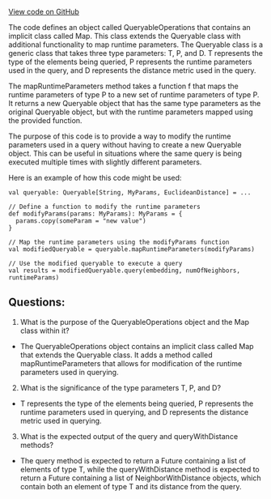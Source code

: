 [View code on GitHub](https://github.com/misbahsy/the-algorithm/ann/src/main/scala/com/twitter/ann/common/QueryableOperations.scala)

The code defines an object called QueryableOperations that contains an implicit class called Map. This class extends the Queryable class with additional functionality to map runtime parameters. The Queryable class is a generic class that takes three type parameters: T, P, and D. T represents the type of the elements being queried, P represents the runtime parameters used in the query, and D represents the distance metric used in the query.

The mapRuntimeParameters method takes a function f that maps the runtime parameters of type P to a new set of runtime parameters of type P. It returns a new Queryable object that has the same type parameters as the original Queryable object, but with the runtime parameters mapped using the provided function.

The purpose of this code is to provide a way to modify the runtime parameters used in a query without having to create a new Queryable object. This can be useful in situations where the same query is being executed multiple times with slightly different parameters.

Here is an example of how this code might be used:

```
val queryable: Queryable[String, MyParams, EuclideanDistance] = ...

// Define a function to modify the runtime parameters
def modifyParams(params: MyParams): MyParams = {
  params.copy(someParam = "new value")
}

// Map the runtime parameters using the modifyParams function
val modifiedQueryable = queryable.mapRuntimeParameters(modifyParams)

// Use the modified queryable to execute a query
val results = modifiedQueryable.query(embedding, numOfNeighbors, runtimeParams)
```
## Questions: 
 1. What is the purpose of the QueryableOperations object and the Map class within it?
- The QueryableOperations object contains an implicit class called Map that extends the Queryable class. It adds a method called mapRuntimeParameters that allows for modification of the runtime parameters used in querying.

2. What is the significance of the type parameters T, P, and D?
- T represents the type of the elements being queried, P represents the runtime parameters used in querying, and D represents the distance metric used in querying.

3. What is the expected output of the query and queryWithDistance methods?
- The query method is expected to return a Future containing a list of elements of type T, while the queryWithDistance method is expected to return a Future containing a list of NeighborWithDistance objects, which contain both an element of type T and its distance from the query.